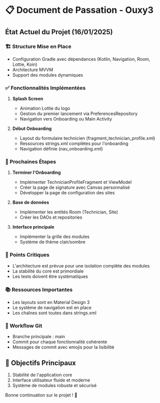 # 📋 Document de Passation - Ouxy3

## État Actuel du Projet (16/01/2025)

### 🏗 Structure Mise en Place
- Configuration Gradle avec dépendances (Kotlin, Navigation, Room, Lottie, Koin)
- Architecture MVVM
- Support des modules dynamiques

### ✅ Fonctionnalités Implémentées
1. **Splash Screen**
   - Animation Lottie du logo
   - Gestion du premier lancement via PreferencesRepository
   - Navigation vers Onboarding ou Main Activity

2. **Début Onboarding**
   - Layout du formulaire technicien (fragment_technician_profile.xml)
   - Ressources strings.xml complètes pour l'onboarding
   - Navigation définie (nav_onboarding.xml)

### 🚧 Prochaines Étapes
1. **Terminer l'Onboarding**
   - Implémenter TechnicianProfileFragment et ViewModel
   - Créer la page de signature avec Canvas personnalisé
   - Développer la page de configuration des sites

2. **Base de données**
   - Implémenter les entités Room (Technician, Site)
   - Créer les DAOs et repositories

3. **Interface principale**
   - Implémenter la grille des modules
   - Système de thème clair/sombre

### 🎯 Points Critiques
- L'architecture est prévue pour une isolation complète des modules
- La stabilité du core est primordiale
- Les tests doivent être systématiques

### 📚 Ressources Importantes
- Les layouts sont en Material Design 3
- Le système de navigation est en place
- Les chaînes sont toutes dans strings.xml

### 🔄 Workflow Git
- Branche principale : main
- Commit pour chaque fonctionnalité cohérente
- Messages de commit avec emojis pour la lisibilité

## 🎯 Objectifs Principaux
1. Stabilité de l'application core
2. Interface utilisateur fluide et moderne
3. Système de modules robuste et sécurisé

Bonne continuation sur le projet ! 🚀